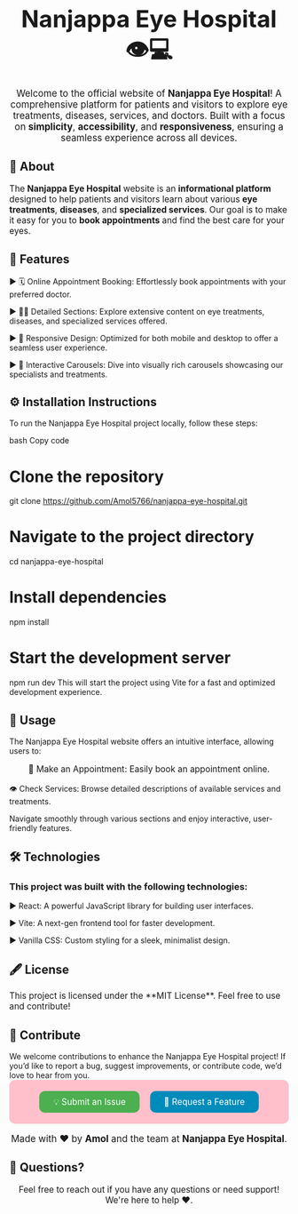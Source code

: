 <h1 align="center" style="font-size: 3em;">Nanjappa Eye Hospital 👁️💻</h1> <p align="center" style="font-size: 1.2em;"> Welcome to the official website of <strong>Nanjappa Eye Hospital</strong>! A comprehensive platform for patients and visitors to explore eye treatments, diseases, services, and doctors. Built with a focus on <strong>simplicity</strong>, <strong>accessibility</strong>, and <strong>responsiveness</strong>, ensuring a seamless experience across all devices. </p>
<h2>🏥 About</h2> <p style="font-size: 1.1em;"> The <strong>Nanjappa Eye Hospital</strong> website is an <strong>informational platform</strong> designed to help patients and visitors learn about various <strong>eye treatments</strong>, <strong>diseases</strong>, and <strong>specialized services</strong>. Our goal is to make it easy for you to <strong>book appointments</strong> and find the best care for your eyes. </p>
<h2>🌟 Features</h2> <p align="center" style="font-size: 1.1em;">  

▶ 🗓 Online Appointment Booking: Effortlessly book appointments with your preferred doctor. 

▶ 👨‍⚕️ Detailed Sections: Explore extensive content on eye treatments, diseases, and specialized services offered.

▶ 📱 Responsive Design: Optimized for both mobile and desktop to offer a seamless user experience.

▶ 🎡 Interactive Carousels: Dive into visually rich carousels showcasing our specialists and treatments.

</p>
<h2>⚙️ Installation Instructions</h2>
To run the Nanjappa Eye Hospital project locally, follow these steps:

bash
Copy code
# Clone the repository
git clone https://github.com/Amol5766/nanjappa-eye-hospital.git

# Navigate to the project directory
cd nanjappa-eye-hospital

# Install dependencies
npm install

# Start the development server
npm run dev
This will start the project using Vite for a fast and optimized development experience.

<h2>🚀 Usage</h2>
The Nanjappa Eye Hospital website offers an intuitive interface, allowing users to:

<p align="center" style="font-size: 1.1em;">
📅 Make an Appointment: Easily book an appointment online.

👁 Check Services: Browse detailed descriptions of available services and treatments.

</p>
Navigate smoothly through various sections and enjoy interactive, user-friendly features.

<h2>🛠 Technologies</h2> <p align="center" style="font-size: 1.1em;"> <h3>This project was built with the following technologies:</h3>
  
▶ React: A powerful JavaScript library for building user interfaces.
  
▶ Vite: A next-gen frontend tool for faster development.

▶ Vanilla CSS: Custom styling for a sleek, minimalist design.

</p>
<h2>🖋 License</h2> <p style="font-size: 1.1em;"> This project is licensed under the **MIT License**. Feel free to use and contribute! </p>
<h2>🙌 Contribute</h2>
We welcome contributions to enhance the Nanjappa Eye Hospital project! If you’d like to report a bug, suggest improvements, or contribute code, we’d love to hear from you.

<div align="center" style="background-color: #FFC0CB; padding: 20px; border-radius: 10px; max-width: 600px; margin: auto;"> <a href="https://github.com/Amol5766/nanjappa-eye-hospital/issues/new" style="background-color: #4CAF50; color: white; padding: 10px 25px; text-align: center; text-decoration: none; display: inline-block; border-radius: 10px; font-size: 1.1em; margin-right: 15px;">💡 Submit an Issue</a> <a href="https://github.com/Amol5766/nanjappa-eye-hospital/pulls" style="background-color: #008CBA; color: white; padding: 10px 25px; text-align: center; text-decoration: none; display: inline-block; border-radius: 10px; font-size: 1.1em;">🚀 Request a Feature</a> </div>
<p align="center" style="font-size: 1.2em;">Made with ❤️ by <strong>Amol</strong> and the team at <strong>Nanjappa Eye Hospital</strong>.</p>
<h2>📧 Questions?</h2> <p align="center" style="font-size: 1.1em;"> Feel free to reach out if you have any questions or need support! We're here to help ❤️. </p>
